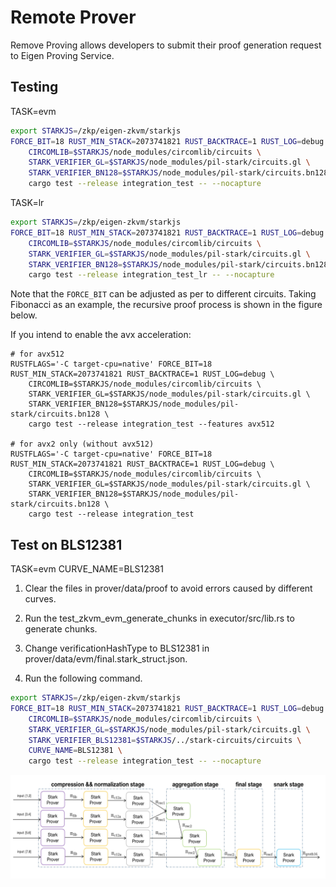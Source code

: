 # Remote Prover

Remove Proving allows developers to submit their proof generation request to Eigen Proving Service.

## Testing
TASK=evm
```bash
export STARKJS=/zkp/eigen-zkvm/starkjs
FORCE_BIT=18 RUST_MIN_STACK=2073741821 RUST_BACKTRACE=1 RUST_LOG=debug \
    CIRCOMLIB=$STARKJS/node_modules/circomlib/circuits \
    STARK_VERIFIER_GL=$STARKJS/node_modules/pil-stark/circuits.gl \
    STARK_VERIFIER_BN128=$STARKJS/node_modules/pil-stark/circuits.bn128 \
    cargo test --release integration_test -- --nocapture
```
TASK=lr
```bash
export STARKJS=/zkp/eigen-zkvm/starkjs
FORCE_BIT=18 RUST_MIN_STACK=2073741821 RUST_BACKTRACE=1 RUST_LOG=debug \
    CIRCOMLIB=$STARKJS/node_modules/circomlib/circuits \
    STARK_VERIFIER_GL=$STARKJS/node_modules/pil-stark/circuits.gl \
    STARK_VERIFIER_BN128=$STARKJS/node_modules/pil-stark/circuits.bn128 \
    cargo test --release integration_test_lr -- --nocapture
```
Note that the `FORCE_BIT` can be adjusted as per to different circuits.
Taking Fibonacci as an example, the recursive proof process is shown in the figure below.

If you intend to enable the avx acceleration:

```
# for avx512
RUSTFLAGS='-C target-cpu=native' FORCE_BIT=18 RUST_MIN_STACK=2073741821 RUST_BACKTRACE=1 RUST_LOG=debug \
    CIRCOMLIB=$STARKJS/node_modules/circomlib/circuits \
    STARK_VERIFIER_GL=$STARKJS/node_modules/pil-stark/circuits.gl \
    STARK_VERIFIER_BN128=$STARKJS/node_modules/pil-stark/circuits.bn128 \
    cargo test --release integration_test --features avx512

# for avx2 only (without avx512)
RUSTFLAGS='-C target-cpu=native' FORCE_BIT=18 RUST_MIN_STACK=2073741821 RUST_BACKTRACE=1 RUST_LOG=debug \
    CIRCOMLIB=$STARKJS/node_modules/circomlib/circuits \
    STARK_VERIFIER_GL=$STARKJS/node_modules/pil-stark/circuits.gl \
    STARK_VERIFIER_BN128=$STARKJS/node_modules/pil-stark/circuits.bn128 \
    cargo test --release integration_test
```

## Test on BLS12381
TASK=evm CURVE_NAME=BLS12381

1. Clear the files in prover/data/proof to avoid errors caused by different curves.

2. Run the test_zkvm_evm_generate_chunks in executor/src/lib.rs to generate chunks.

3. Change verificationHashType to BLS12381 in prover/data/evm/final.stark_struct.json.

4. Run the following command.
```bash
export STARKJS=/zkp/eigen-zkvm/starkjs
FORCE_BIT=18 RUST_MIN_STACK=2073741821 RUST_BACKTRACE=1 RUST_LOG=debug \
    CIRCOMLIB=$STARKJS/node_modules/circomlib/circuits \
    STARK_VERIFIER_GL=$STARKJS/node_modules/pil-stark/circuits.gl \
    STARK_VERIFIER_BLS12381=$STARKJS/../stark-circuits/circuits \
    CURVE_NAME=BLS12381 \
    cargo test --release integration_test -- --nocapture
```

![proving-architecture](../docs/proving-architecture.png)
